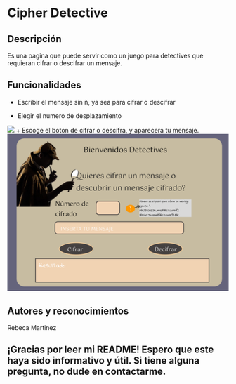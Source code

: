 # Cipher Detective

## Descripción
Es una pagina que puede servir como un juego para detectives que requieran cifrar o descifrar un mensaje.

## Funcionalidades
- Escribir el mensaje sin ñ, ya sea para cifrar o descifrar
* Elegir el numero de desplazamiento
<img src="thumb.png">
+ Escoge el boton de cifrar o descifra, y aparecera tu mensaje.
<img src="Dev006- cipher detective.png">

## Autores y reconocimientos
Rebeca Martinez
## ¡Gracias por leer mi README! Espero que este haya sido informativo y útil. Si tiene alguna pregunta, no dude en contactarme.
